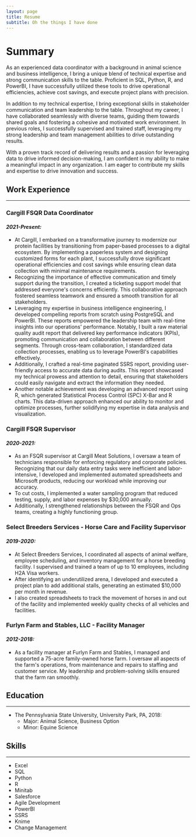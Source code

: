 ```yaml
---
layout: page
title: Resume
subtitle: Oh the things I have done
---
```

# Summary

As an experienced data coordinator with a background in animal science and business intelligence, I bring a unique blend of technical expertise and strong communication skills to the table. Proficient in SQL, Python, R, and PowerBI, I have successfully utilized these tools to drive operational efficiencies, achieve cost savings, and execute project plans with precision. 

In addition to my technical expertise, I bring exceptional skills in stakeholder communication and team leadership to the table. Throughout my career, I have collaborated seamlessly with diverse teams, guiding them towards shared goals and fostering a cohesive and motivated work environment. In previous roles, I successfully supervised and trained staff, leveraging my strong leadership and team management abilities to drive outstanding results.

With a proven track record of delivering results and a passion for leveraging data to drive informed decision-making, I am confident in my ability to make a meaningful impact in any organization. I am eager to contribute my skills and expertise to drive innovation and success. 

## Work Experience
---
### Cargill FSQR Data Coordinator
#### _2021-Present:_

- At Cargill, I embarked on a transformative journey to modernize our protein facilities by transitioning from paper-based processes to a digital ecosystem. By implementing a paperless system and designing customized forms for each plant, I successfully drove significant operational efficiencies and cost savings while ensuring clean data collection with minimal maintenance requirements. 
- Recognizing the importance of effective communication and timely support during the transition, I created a ticketing support model that addressed everyone's concerns efficiently. This collaborative approach fostered seamless teamwork and ensured a smooth transition for all stakeholders.
- Leveraging my expertise in business intelligence engineering, I developed compelling reports from scratch using PostgreSQL and PowerBI. These reports empowered the leadership team with real-time insights into our operations' performance. Notably, I built a raw material quality audit report that delivered key performance indicators (KPIs), promoting communication and collaboration between different segments. Through cross-team collaboration, I standardized data collection processes, enabling us to leverage PowerBI's capabilities effectively.
- Additionally, I crafted a real-time paginated SSRS report, providing user-friendly access to accurate data during audits. This report showcased my technical prowess and attention to detail, ensuring that stakeholders could easily navigate and extract the information they needed.
- Another notable achievement was developing an advanced report using R, which generated Statistical Process Control (SPC) X-Bar and R charts. This data-driven approach enhanced our ability to monitor and optimize processes, further solidifying my expertise in data analysis and visualization.

### Cargill FSQR Supervisor
#### _2020-2021:_

- As an FSQR supervisor at Cargill Meat Solutions, I oversaw a team of technicians responsible for enforcing regulatory and corporate policies. Recognizing that our daily data entry tasks were inefficient and labor-intensive, I developed and implemented automated spreadsheets and Microsoft products, reducing our workload while improving our accuracy. 
- To cut costs, I implemented a water sampling program that reduced testing, supply, and labor expenses by $30,000 annually.
- Additionally, I strengthened relationships between the FSQR and Ops teams, creating a highly functioning group.

### Select Breeders Services - Horse Care and Facility Supervisor
#### _2019-2020:_

- At Select Breeders Services, I coordinated all aspects of animal welfare, employee scheduling, and inventory management for a horse breeding facility. I supervised and trained a team of up to 10 employees, including H2A Visa workers. 
- After identifying an underutilized arena, I developed and executed a project plan to add additional stalls, generating an estimated $10,000 per month in revenue. 
- I also created spreadsheets to track the movement of horses in and out of the facility and implemented weekly quality checks of all vehicles and facilities.

### Furlyn Farm and Stables, LLC - Facility Manager
#### _2012-2018:_

- As a facility manager at Furlyn Farm and Stables, I managed and supported a 75-acre family-owned horse farm. I oversaw all aspects of the farm's operations, from maintenance and repairs to staffing and customer service. My leadership and problem-solving skills ensured that the farm ran smoothly.

## Education
---
- The Pennsylvania State University, University Park, PA, 2018:
  - Major: Animal Science, Business Option
  - Minor: Equine Science

## Skills
---
- Excel
- SQL
- Python
- R
- Minitab
- Salesforce
- Agile Development
- PowerBI
- SSRS
- Knime
- Change Management
